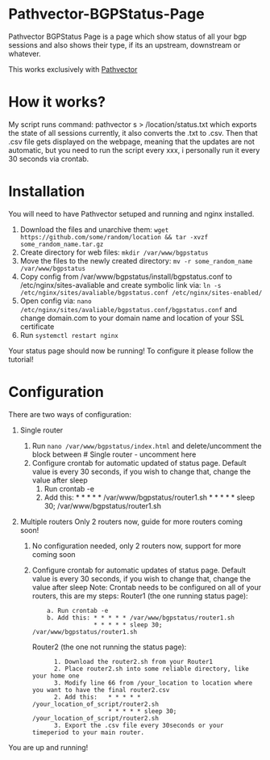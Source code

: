 # Pathvector-BGPStatus-Page

Pathvector BGPStatus Page is a page which show status of all your bgp sessions and also shows their type, if its an upstream, downstream or whatever.

This works exclusively with [Pathvector](https://pathvector.io)

# How it works?

My script runs command: pathvector s > /location/status.txt which exports the state of all sessions currently, it also converts the .txt to .csv.
Then that .csv file gets displayed on the webpage, meaning that the updates are not automatic, but you need to run the script every xxx, i personally run it every 30 seconds via crontab.

# Installation

You will need to have Pathvector setuped and running and nginx installed.

1) Download the files and unarchive them: `wget https://github.com/some/random/location && tar -xvzf some_random_name.tar.gz`
2) Create directory for web files: `mkdir /var/www/bgpstatus`
3) Move the files to the newly created directory: `mv -r some_random_name /var/www/bgpstatus`
4) Copy config from /var/www/bgpstatus/install/bgpstatus.conf to /etc/nginx/sites-avaliable and create symbolic link via: `ln -s /etc/nginx/sites/avaliable/bgpstatus.conf /etc/nginx/sites-enabled/`
5) Open config via: `nano /etc/nginx/sites/avaliable/bgpstatus.conf/bgpstatus.conf` and change domain.com to your domain name and location of your SSL certificate
6) Run `systemctl restart nginx`

Your status page should now be running! To configure it please follow the tutorial!

# Configuration
There are two ways of configuration:
  1) Single router

      1. Run `nano /var/www/bgpstatus/index.html` and delete/uncomment the block between # Single router - uncomment here
      2. Configure crontab for automatic updated of status page. Default value is every 30 seconds, if you wish to change that, change the value after sleep
            1. Run crontab -e
            2. Add this: * * * * * /var/www/bgpstatus/router1.sh
                         * * * * * sleep 30; /var/www/bgpstatus/router1.sh

  3) Multiple routers
      Only 2 routers now, guide for more routers coming soon!
      
      1. No configuration needed, only 2 routers now, support for more coming soon
      2. Configure crontab for automatic updates of status page. Default value is every 30 seconds, if you wish to change that, change the value after sleep
            Note: Crontab needs to be configured on all of your routers, this are my steps:
            Router1 (the one running status page):

                 a. Run crontab -e
                 b. Add this: * * * * * /var/www/bgpstatus/router1.sh
                              * * * * * sleep 30; /var/www/bgpstatus/router1.sh
            Router2 (the one not running the status page):

                   1. Download the router2.sh from your Router1
                   2. Place router2.sh into some reliable directory, like your home one
                   3. Modify line 66 from /your_location to location where you want to have the final router2.csv
                   2. Add this:   * * * * * /your_location_of_script/router2.sh
                                  * * * * * sleep 30; /your_location_of_script/router2.sh
                   3. Export the .csv file every 30seconds or your timeperiod to your main router.

You are up and running!
